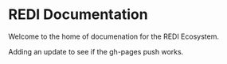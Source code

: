 # REDI Documentation

Welcome to the home of documenation for the REDI Ecosystem.


Adding an update to see if the gh-pages push works.